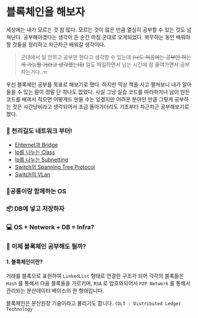 # 블록체인을 해보자

세상에는 내가 모르는 것 참 많다. 모르는 것이 많은 만큼 열심히 공부할 수 있는 것도 넘쳐난다. 공부해야겠다는 생각이 든 순간 마침 군대로 오게되었다. 복무하는 동안 배워야할 것들을 정리하고 차근차근 배워갈 생각이다. 

> 군대에서 일 안하고 공부만 한다고 생각할 수 있는데 ~~(나도 처음에는 공부만 하는게 가능할 거라고 생각했는데)~~ 일도 매일하면서 남는 시간에 잠 줄여가면서 공부하는거다..ㅠ

우선 블록체인 공부를 목표로 해보기로 했다. 하지만 막상 책을 사고 펼쳐보니 내가 알아들을 수 있는 말이 정말 단 하나도 없었다. 
사실 그냥 실습 코드를 따라하거나 남이 만든 코드를 배껴서 적으면 어떻게드 만들 수는 있겠지만 어려운 분야인 만큼 그렇게 공부하는 것은 시간낭비라고 생각되어서
조금 돌아가더라도 기초부터 차근차근 공부해보기로 했다.

### :checkered_flag:  천리길도 네트워크 부터!
- [Ehternet과 Bridge](./posting/network/ethernet.md)
- [Ip를 나누는 Class](./posting/network/ip.md)
- [Ip를 나누는 Subnetting](./posting/network/subnet.md)
- [Switch의 Spanning Tree Protocol](./posting/network/stp.md)
- [Switch의 VLan]('./posting/network/vlan.md')

### 🦕공룡이랑 함께하는 OS

### 📦 DB에 넣고 저장하자

### :computer: OS + Network + DB = Infra?

### :pray: 이제 블록체인 공부해도 될까?

#### 1. 블록체인이란?
거래를 블록으로 표현하여 `LinkedList` 형태로 연결한 구조가 되어 각각의 블록들은 `Hash` 를 통해서 다음 블록들을 가르키며, `RSA` 로 암호와되어서 `P2P Network` 를 통해서 관리되는 분산데이터 베이스의 한 형태입니다. 

블록체인은 분산원장 기술이라고 불리기도 합니다. `(DLT : Distributed Ledger Technology `

